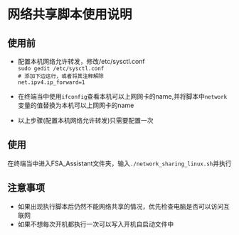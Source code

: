 
# 网络共享脚本使用说明
## 使用前
* 配置本机网络允许转发，修改/etc/sysctl.conf  
  `sudo gedit /etc/sysctl.conf`  
  `# 添加下边这行，或者将其注释解除`  
  `net.ipv4.ip_forward=1`
* 在终端当中使用`ifconfig`查看本机可以上网网卡的name,并将脚本中`network`变量的值替换为本机可以上网网卡的name 

* 以上步骤(配置本机网络允许转发)只需要配置一次
## 使用
在终端当中进入FSA_Assistant文件夹，输入`./network_sharing_linux.sh`并执行
## 注意事项
* 如果出现执行脚本后仍然不能网络共享的情况，优先检查电脑是否可以访问互联网
* 如果不想每次开机都执行一次可以写入开机自启动文件中
